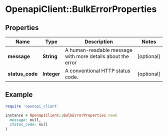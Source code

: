 # OpenapiClient::BulkErrorProperties

## Properties

| Name | Type | Description | Notes |
| ---- | ---- | ----------- | ----- |
| **message** | **String** | A human-readable message with more details about the error | [optional] |
| **status_code** | **Integer** | A conventional HTTP status code. | [optional] |

## Example

```ruby
require 'openapi_client'

instance = OpenapiClient::BulkErrorProperties.new(
  message: null,
  status_code: null
)
```

